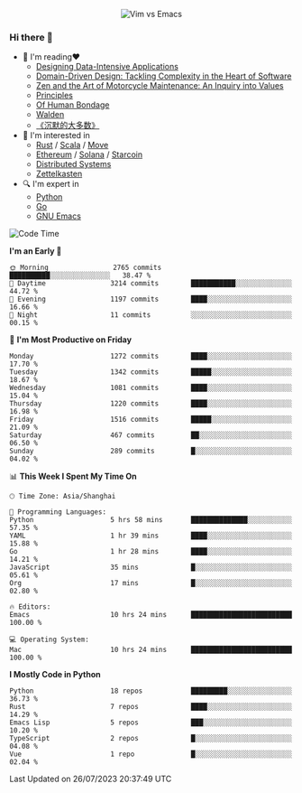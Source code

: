 <p align="center">
    <img src="https://gist.githubusercontent.com/coldnight/e696baffb094e71c96cb302118878eae/raw/40ea5053a6f66cc65f90f437e4173497da225958/banner.gif" alt="Vim vs Emacs" />
</p>

### Hi there 👋

- 📖 I'm reading❤️
    + [Designing Data-Intensive Applications](https://www.oreilly.com/library/view/designing-data-intensive-applications/9781491903063/)
    + [Domain-Driven Design: Tackling Complexity in the Heart of Software](https://www.dddcommunity.org/book/evans_2003/)
    + [Zen and the Art of Motorcycle Maintenance: An Inquiry into Values](https://en.wikipedia.org/wiki/Zen_and_the_Art_of_Motorcycle_Maintenance)
    + [Principles](https://www.principles.com/)
    + [Of Human Bondage](https://en.wikipedia.org/wiki/Of_Human_Bondage)
    + [Walden](https://en.wikipedia.org/wiki/Walden)
    + [《沉默的大多数》](https://en.wikipedia.org/wiki/Silent_majority)
- 🌱 I'm interested in
    + [Rust](https://www.rust-lang.org/) / [Scala](https://www.scala-lang.org/) / [Move](https://github.com/move-language/move/)
    + [Ethereum](https://ethereum.org/en/) / [Solana](https://solana.com/) / [Starcoin](https://github.com/starcoinorg/starcoin)
	+ [Distributed Systems](https://www.linuxzen.com/notes/topics/20200320174417_%E5%88%86%E5%B8%83%E5%BC%8F/)
	+ [Zettelkasten](https://www.linuxzen.com/notes/notes/20220120080920-slip_box/)
- 🔍 I'm expert in
    + [Python](https://www.python.org/)
    + [Go](https://go.dev/)
    + [GNU Emacs](https://www.gnu.org/software/emacs/)

<!--START_SECTION:waka-->
![Code Time](http://img.shields.io/badge/Code%20Time-2%2C258%20hrs%2051%20mins-blue)

**I'm an Early 🐤** 

```text
🌞 Morning                2765 commits        ██████████░░░░░░░░░░░░░░░   38.47 % 
🌆 Daytime                3214 commits        ███████████░░░░░░░░░░░░░░   44.72 % 
🌃 Evening                1197 commits        ████░░░░░░░░░░░░░░░░░░░░░   16.66 % 
🌙 Night                  11 commits          ░░░░░░░░░░░░░░░░░░░░░░░░░   00.15 % 
```
📅 **I'm Most Productive on Friday** 

```text
Monday                   1272 commits        ████░░░░░░░░░░░░░░░░░░░░░   17.70 % 
Tuesday                  1342 commits        █████░░░░░░░░░░░░░░░░░░░░   18.67 % 
Wednesday                1081 commits        ████░░░░░░░░░░░░░░░░░░░░░   15.04 % 
Thursday                 1220 commits        ████░░░░░░░░░░░░░░░░░░░░░   16.98 % 
Friday                   1516 commits        █████░░░░░░░░░░░░░░░░░░░░   21.09 % 
Saturday                 467 commits         ██░░░░░░░░░░░░░░░░░░░░░░░   06.50 % 
Sunday                   289 commits         █░░░░░░░░░░░░░░░░░░░░░░░░   04.02 % 
```


📊 **This Week I Spent My Time On** 

```text
🕑︎ Time Zone: Asia/Shanghai

💬 Programming Languages: 
Python                   5 hrs 58 mins       ██████████████░░░░░░░░░░░   57.35 % 
YAML                     1 hr 39 mins        ████░░░░░░░░░░░░░░░░░░░░░   15.88 % 
Go                       1 hr 28 mins        ████░░░░░░░░░░░░░░░░░░░░░   14.21 % 
JavaScript               35 mins             █░░░░░░░░░░░░░░░░░░░░░░░░   05.61 % 
Org                      17 mins             █░░░░░░░░░░░░░░░░░░░░░░░░   02.80 % 

🔥 Editors: 
Emacs                    10 hrs 24 mins      █████████████████████████   100.00 % 

💻 Operating System: 
Mac                      10 hrs 24 mins      █████████████████████████   100.00 % 
```

**I Mostly Code in Python** 

```text
Python                   18 repos            █████████░░░░░░░░░░░░░░░░   36.73 % 
Rust                     7 repos             ████░░░░░░░░░░░░░░░░░░░░░   14.29 % 
Emacs Lisp               5 repos             ███░░░░░░░░░░░░░░░░░░░░░░   10.20 % 
TypeScript               2 repos             █░░░░░░░░░░░░░░░░░░░░░░░░   04.08 % 
Vue                      1 repo              █░░░░░░░░░░░░░░░░░░░░░░░░   02.04 % 
```




 Last Updated on 26/07/2023 20:37:49 UTC
<!--END_SECTION:waka-->
